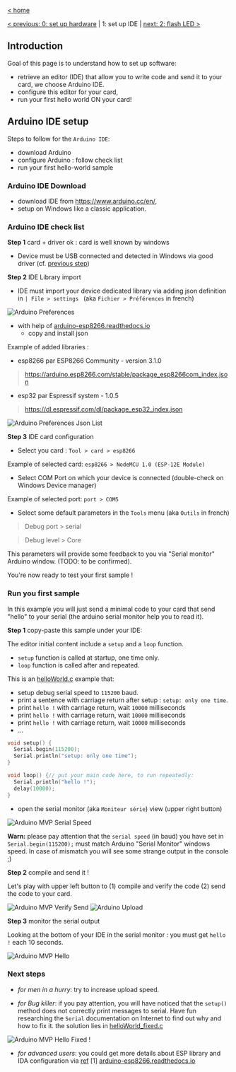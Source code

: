 [< home](../readme.md)

[< previous: 0: set up hardware](./00_setupDriver.md) | 1: set up IDE | [next: 2: flash LED >](./20_flashLed.md)

## Introduction

Goal of this page is to understand how to set up software:
- retrieve an editor (IDE) that allow you to write code and send it to your card, we choose Arduino IDE.
- configure this editor for your card,
- run your first hello world ON your card!

## Arduino IDE setup

Steps to follow for the `Arduino IDE`:
- download Arduino
- configure Arduino : follow check list
- run your first hello-world sample

### Arduino IDE Download

- download IDE from https://www.arduino.cc/en/,
- setup on Windows like a classic application.

### Arduino IDE check list

**Step 1** card + driver ok : card is well known by windows

- Device must be USB connected and detected in Windows via good driver (cf. [previous step](./00_setupDriver.md))

**Step 2** IDE Library import

- IDE must import your device dedicated library via adding json definition in `| File > settings ` (aka `Fichier > Préférences` in french)

![Arduino Preferences](./images/10/ArduinoPreferences.JPG)

- with help of [arduino-esp8266.readthedocs.io](https://arduino-esp8266.readthedocs.io/en/latest/installing.html#boards-manager)
    - copy and install json

Example of added libraries :
- esp8266 par ESP8266 Community - version 3.1.0
>https://arduino.esp8266.com/stable/package_esp8266com_index.json
- esp32 par Espressif system - 1.0.5
>https://dl.espressif.com/dl/package_esp32_index.json

![Arduino Preferences Json List](./images/10/ArduinoPreferencesJsonList.JPG)


**Step 3** IDE card configuration

- Select you card : `Tool > card > esp8266`

Example of selected card: `esp8266 > NodeMCU 1.0 (ESP-12E Module)`

- Select COM Port on which your device is connected (double-check on Windows Device manager)

Example of selected port: `port > COM5`

- Select some default parameters in the `Tools` menu (aka `Outils` in french)

>Debug port > serial

>Debug level > Core

This parameters will provide some feedback to you via "Serial monitor" Arduino window. (TODO: to be confirmed).

You're now ready to test your first sample !

### Run you first sample

In this example you will just send a minimal code to your card that send "hello" to your serial (the arduino serial monitor help you to read it).

**Step 1** copy-paste this sample under your IDE:

The editor initial content include a `setup` and a `loop` function.
- `setup` function is called at startup, one time only.
- `loop` function is called after and repeated.

This is an [helloWorld.c](../sample/helloworld/helloWorld.c) example that:
- setup debug serial speed to `115200` baud.
- print a sentence with carriage return after setup : `setup: only one time`.
- print `hello !` with carriage return, wait `10000` milliseconds
- print `hello !` with carriage return, wait `10000` milliseconds
- print `hello !` with carriage return, wait `10000` milliseconds
- ...

```c
void setup() {
  Serial.begin(115200);
  Serial.println("setup: only one time");
}

void loop() {// put your main code here, to run repeatedly:
  Serial.println("hello !");
  delay(10000);
}
```

- open the serial monitor (aka `Moniteur série`) view (upper right button)

![Arduino MVP Serial Speed](./images/10/ArduinoMVPSerialSpeed.JPG)

**Warn:** please pay attention that the `serial speed` (in baud) you have set in `Serial.begin(115200);` must match Arduino "Serial Monitor" windows speed. In case of mismatch you will see some strange output in the console ;)


**Step 2** compile and send it !

Let's play with upper left button to (1) compile and verify the code (2) send the code to your card.

![Arduino MVP Verify Send](./images/10/ArduinoMVPVerifySend.JPG)
![Arduino Upload](./images/10/ArduinoUpload.JPG)

**Step 3** monitor the serial output

Looking at the bottom of your IDE in the serial monitor : you must get `hello !` each 10 seconds.

![Arduino MVP Hello](./images/10/ArduinoMVPHello.JPG)

### Next steps
- *for men in a hurry*: try to increase upload speed. 

- *for Bug killer*: if you pay attention, you will have noticed that the `setup()` method does not correctly print messages to serial. Have fun researching the `Serial` documentation  on Internet to find out why and how to fix it. the solution lies in [helloWorld_fixed.c](../sample/helloworld/helloWorld_fixed.c)

![Arduino MVP Hello Fixed !](./images/10/ArduinoMVPHelloFixed.JPG)

- *for advanced users*: you could get more details about ESP library and IDA configuration via [ref](./99_external_resources.md) [1] [arduino-esp8266.readthedocs.io](https://arduino-esp8266.readthedocs.io/en/latest/index.html)

